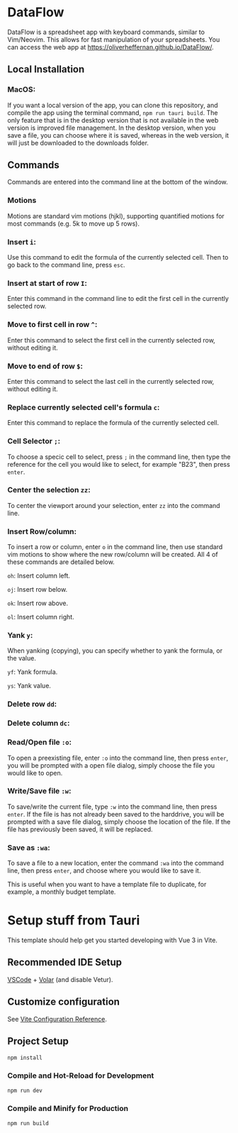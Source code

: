 # DataFlow
DataFlow is a spreadsheet app with keyboard commands, similar to Vim/Neovim. This allows for fast manipulation of your spreadsheets. You can access the web app at https://oliverheffernan.github.io/DataFlow/.

## Local Installation
### MacOS:
If you want a local version of the app, you can clone this repository, and compile the app using the terminal command, `npm run tauri build`. The only feature that is in the desktop version that is not available in the web version is improved file management. In the desktop version, when you save a file, you can choose where it is saved, whereas in the web version, it will just be downloaded to the downloads folder.

## Commands
Commands are entered into the command line at the bottom of the window.

### Motions
Motions are standard vim motions (hjkl), supporting quantified motions for most commands (e.g. 5k to move up 5 rows).

### Insert `i`:
Use this command to edit the formula of the currently selected cell. Then to go back to the command line, press `esc`.

### Insert at start of row `I`:
Enter this command in the command line to edit the first cell in the currently selected row.

### Move to first cell in row `^`:
Enter this command to select the first cell in the currently selected row, without editing it.

### Move to end of row `$`:
Enter this command to select the last cell in the currently selected row, without editing it.

### Replace currently selected cell's formula `c`:
Enter this command to replace the formula of the currently selected cell.

### Cell Selector `;`:
To choose a specic cell to select, press `;` in the command line, then type the reference for the cell you would like to select, for example "B23", then press `enter`.

### Center the selection `zz`:
To center the viewport around your selection, enter `zz` into the command line.

### Insert Row/column:
To insert a row or column, enter `o` in the command line, then use standard vim motions to show where the new row/column will be created. All 4 of these commands are detailed below.

`oh`: Insert column left.

`oj`: Insert row below.

`ok`: Insert row above.

`ol`: Insert column right.

### Yank `y`:
When yanking (copying), you can specify whether to yank the formula, or the value.

`yf`: Yank formula.

`ys`: Yank value.

### Delete row `dd`:

### Delete column `dc`:

### Read/Open file `:o`:
To open a preexisting file, enter `:o` into the command line, then press `enter`, you will be prompted with a open file dialog, simply choose the file you would like to open.

### Write/Save file `:w`:
To save/write the current file, type `:w` into the command line, then press `enter`. If the file is has not already been saved to the harddrive, you will be prompted with a save file dialog, simply choose the location of the file. If the file has previously been saved, it will be replaced.

### Save as `:wa`:
To save a file to a new location, enter the command `:wa` into the command line, then press `enter`, and choose where you would like to save it.

This is useful when you want to have a template file to duplicate, for example, a monthly budget template.

# Setup stuff from Tauri
This template should help get you started developing with Vue 3 in Vite.
## Recommended IDE Setup

[VSCode](https://code.visualstudio.com/) + [Volar](https://marketplace.visualstudio.com/items?itemName=Vue.volar) (and disable Vetur).

## Customize configuration

See [Vite Configuration Reference](https://vite.dev/config/).

## Project Setup

```sh
npm install
```

### Compile and Hot-Reload for Development

```sh
npm run dev
```

### Compile and Minify for Production

```sh
npm run build
```
